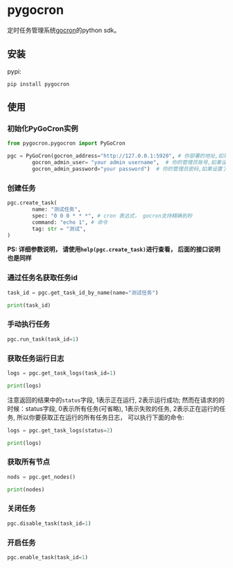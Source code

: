 # pygocron
定时任务管理系统[gocron](https://github.com/ouqiang/gocron)的python sdk。

## 安装
pypi:
```shell
pip install pygocron
```

## 使用

### 初始化PyGoCron实例

```python
from pygocron.pygocron import PyGoCron

pgc = PyGoCron(gocron_address="http://127.0.0.1:5920", # 你部署的地址,如果设置了环境变量GOCRON_ADDRESS,可以不填
        gocron_admin_user= "your admin username",  # 你的管理员账号,如果设置了环境变量GOCRON_ADMIN_USER,可以不填
        gocron_admin_password="your password")  # 你的管理员密码,如果设置了环境变量GOCRON_ADMIN_PASSWORD,可以不填
```

### 创建任务
```python
pgc.create_task(
        name: "测试任务",
        spec: "0 0 0 * * *", # cron 表达式， gocron支持精确到秒
        command: "echo 1", # 命令
        tag: str = "测试",    
)
```
**PS: 详细参数说明， 请使用`help(pgc.create_task)`进行查看， 后面的接口说明也是同样**

### 通过任务名获取任务id

```python
task_id = pgc.get_task_id_by_name(name="测试任务")

print(task_id)
```

### 手动执行任务

```python
pgc.run_task(task_id=1)
```

### 获取任务运行日志
```python
logs = pgc.get_task_logs(task_id=1)

print(logs)
```
注意返回的结果中的`status`字段, 1表示正在运行, 2表示运行成功; 然而在请求的的时候：status字段, 0表示所有任务(可省略), 1表示失败的任务, 2表示正在运行的任务, 所以你要获取正在运行的所有任务日志， 可以执行下面的命令:
```python
logs = pgc.get_task_logs(status=2)

print(logs)
```

### 获取所有节点
```python
nods = pgc.get_nodes()

print(nodes)
```

### 关闭任务
```python
pgc.disable_task(task_id=1)
```

### 开启任务
```python
pgc.enable_task(task_id=1)
```